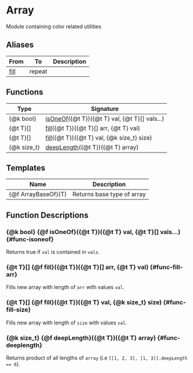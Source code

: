 # Array

Module containing color related utilities

## Aliases

| From                    | To     | Description |
| ---                     | ---    | --- |
| [fill](#func-fill-size)  | repeat | |

## Functions

| Type        | Signature |
| ---         | --- |
| {@k bool}   | [isOneOf](#func-isoneof)({@t T})({@t T} val, {@t T}[] vals...) |
| {@t T}[]    | [fill](#func-fill-arr)({@t T})({@t T}[] arr, {@t T} val) |
| {@t T}[]    | [fill](#func-fill-size)({@t T})({@t T} val, {@k size_t} size) |
| {@k size_t} | [deepLength](#func-deeplength)({@t T})({@t T} array) |

## Templates
| Name                | Description |
| ---                 | --- |
| {@f ArrayBaseOf}(T) | Returns base type of array |

## Function Descriptions

### {@k bool} {@f isOneOf}({@t T})({@t T} val, {@t T}[] vals...) {#func-isoneof}
Returns true if `val` is contained in `vals`.

### {@t T}[] {@f fill}({@t T})({@t T}[] arr, {@t T} val) {#func-fill-arr}
Fills new array with length of `arr` with values `val`.

### {@t T}[] {@f fill}({@t T})({@t T} val, {@k size_t} size) {#func-fill-size}
Fills new array with length of `size` with values `val`.

### {@k size_t} {@f deepLength}({@t T})({@t T} array) {#func-deeplength}
Returns product of all lengths of `array` (i.e `[[1, 2, 3], [1, 3]].deepLength == 6`).

